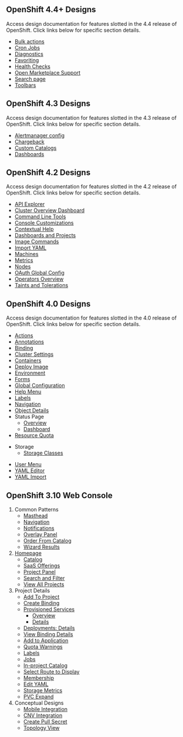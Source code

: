 ## OpenShift 4.4+ Designs
Access design documentation for features slotted in the 4.4 release of OpenShift. Click links below for specific section details.

- [Bulk actions](http://openshift.github.io/openshift-origin-design/admin-perspective/future-openshift/bulk-actions/bulk-actions)
- [Cron Jobs](http://openshift.github.io/openshift-origin-design/admin-perspective/future-openshift/cron-jobs/cron-jobs)
- [Diagnostics](http://openshift.github.io/openshift-origin-design/admin-perspective/future-openshift/diagnostics/diagnostics)
- [Favoriting](http://openshift.github.io/openshift-origin-design/admin-perspective/future-openshift/favoriting/favoriting)
- [Health Checks](http://openshift.github.io/openshift-origin-design/admin-perspective/future-openshift/health-checks/health-checks)
- [Open Marketplace Support](http://openshift.github.io/openshift-origin-design/admin-perspective/olm/openmarketplace-support/openmarketplace-support)
- [Search page](http://openshift.github.io/openshift-origin-design/admin-perspective/future-openshift/search/search)
- [Toolbars](http://openshift.github.io/openshift-origin-design/admin-perspective/future-openshift/toolbars/toolbars)

## OpenShift 4.3 Designs
Access design documentation for features slotted in the 4.3 release of OpenShift. Click links below for specific section details.

- [Alertmanager config](http://openshift.github.io/openshift-origin-design/admin-perspective/monitoring/alertmanager-config/alertmanager-config)
- [Chargeback](http://openshift.github.io/openshift-origin-design/admin-perspective/future-openshift/chargeback/chargeback)
- [Custom Catalogs](http://openshift.github.io/openshift-origin-design/admin-perspective/future-openshift/custom-catalogs/custom-catalogs)
- [Dashboards](http://openshift.github.io/openshift-origin-design/admin-perspective/dashboards/4.3/4.3-dashboards)

## OpenShift 4.2 Designs
Access design documentation for features slotted in the 4.2 release of OpenShift. Click links below for specific section details.

- [API Explorer](http://openshift.github.io/openshift-origin-design/admin-perspective/future-openshift/api-explorer/api-explorer)
- [Cluster Overview Dashboard](http://openshift.github.io/openshift-origin-design/admin-perspective/dashboards/cluster-dashboard/cluster-dashboard)
- [Command Line Tools](http://openshift.github.io/openshift-origin-design/admin-perspective/future-openshift/command-line-tools/command-line-tools)
- [Console Customizations](http://openshift.github.io/openshift-origin-design/admin-perspective/future-openshift/console-customizations/console-customizations)
- [Contextual Help](http://openshift.github.io/openshift-origin-design/admin-perspective/future-openshift/contextual-help/contextual-help)
- [Dashboards and Projects](http://openshift.github.io/openshift-origin-design/admin-perspective/future-openshift/dashboards/dashboards)
- [Image Commands](http://openshift.github.io/openshift-origin-design/admin-perspective/future-openshift/image-commands/image-commands)
- [Import YAML](http://openshift.github.io/openshift-origin-design/admin-perspective/future-openshift/import-yaml/import-yaml)
- [Machines](http://openshift.github.io/openshift-origin-design/admin-perspective/future-openshift/machines/machines)
- [Metrics](http://openshift.github.io/openshift-origin-design/admin-perspective/monitoring/metrics/metrics)
- [Nodes](http://openshift.github.io/openshift-origin-design/admin-perspective/future-openshift/nodes/nodes)
- [OAuth Global Config](http://openshift.github.io/openshift-origin-design/admin-perspective/future-openshift/oauth/oauth)
- [Operators Overview](http://openshift.github.io/openshift-origin-design/admin-perspective/future-openshift/operators-overview/operators-overview)
- [Taints and Tolerations](http://openshift.github.io/openshift-origin-design/admin-perspective/future-openshift/taints-tolerations/taints-tolerations)

## OpenShift 4.0 Designs
Access design documentation for features slotted in the 4.0 release of OpenShift. Click links below for specific section details.

- [Actions](http://openshift.github.io/openshift-origin-design/admin-perspective/4.0-designs/actions/actions)
- [Annotations](http://openshift.github.io/openshift-origin-design/admin-perspective/4.0-designs/annotations/annotations)
- [Binding](http://openshift.github.io/openshift-origin-design/admin-perspective/4.0-designs/binding/binding)
- [Cluster Settings](http://openshift.github.io/openshift-origin-design/admin-perspective/4.0-designs/cluster-settings/cluster-settings)
- [Containers](http://openshift.github.io/openshift-origin-design/admin-perspective/4.0-designs/containers/containers)
- [Deploy Image](http://openshift.github.io/openshift-origin-design/admin-perspective/4.0-designs/deploy-image/deploy-image)
- [Environment](http://openshift.github.io/openshift-origin-design/admin-perspective/4.0-designs/environment/environment)
- [Forms](http://openshift.github.io/openshift-origin-design/admin-perspective/4.0-designs/forms/forms)
- [Global Configuration](http://openshift.github.io/openshift-origin-design/admin-perspective/4.0-designs/global-config/global-config)
- [Help Menu](http://openshift.github.io/openshift-origin-design/admin-perspective/4.0-designs/help-menu/help-menu)
- [Labels](http://openshift.github.io/openshift-origin-design/admin-perspective/4.0-designs/labels/labels)
- [Navigation](http://openshift.github.io/openshift-origin-design/admin-perspective/4.0-designs/navigation/navigation)
- [Object Details](http://openshift.github.io/openshift-origin-design/admin-perspective/4.0-designs/object-details/object-details)
- Status Page
  * [Overview](http://openshift.github.io/openshift-origin-design/admin-perspective/4.0-designs/overview/overview)
  * [Dashboard](http://openshift.github.io/openshift-origin-design/admin-perspective/4.0-designs/dashboard/dashboard)
- [Resource Quota](http://openshift.github.io/openshift-origin-design/admin-perspective/4.0-designs/resource-quota/resource-quota)
* Storage
	- [Storage Classes](http://openshift.github.io/openshift-origin-design/admin-perspective/4.0-designs/storage/storage)
- [User Menu](http://openshift.github.io/openshift-origin-design/admin-perspective/4.0-designs/user/user)
- [YAML Editor](http://openshift.github.io/openshift-origin-design/admin-perspective/4.0-designs/edit-yaml/edit-yaml)
- [YAML Import](http://openshift.github.io/openshift-origin-design/admin-perspective/4.0-designs/import-yaml/import-yaml)

## OpenShift 3.10 Web Console

1. Common Patterns
	- [Masthead](./old/patterns/masthead.md)
	- [Navigation](./old/patterns/navigation.md)
	- [Notifications](./old/patterns/notifications.md)
	- [Overlay Panel](./old/patterns/overlay-panel.md)
	- [Order From Catalog](./old/patterns/order-from-catalog.md)
	- [Wizard Results](./old/patterns/wizard-results.md)
1. [Homepage](./old/homepage/homepage.md)
	- [Catalog](./old/homepage/catalog.md)
	- [SaaS Offerings](./old/homepage/offerings.md)
	- [Project Panel](./old/homepage/project-panel.md)
	- [Search and Filter](./old/homepage/search-filter.md)
	- [View All Projects](./old/homepage/full-projects-list.md)
1. Project Details
	- [Add To Project](./old/project-details/add-to-project.md)
	- [Create Binding](./old/project-details/binding-in-project.md)
	- [Provisioned Services](./old/project-details/provisioned-services.md)
		- [Overview](./old/project-details/provisioned-services-overview.md)
		- [Details](./old/project-details/provisioned-service-details.md)
	- [Deployments: Details](./old/project-details/deployment-details.md)
	- [View Binding Details](./old/project-details/binding-details.md)
	- [Add to Application](./old/project-details/add-to-application.md)
	- [Quota Warnings](./old/project-details/quota-warnings.md)
	- [Labels](./old/project-details/labels.md)
	- [Jobs](./old/project-details/jobs.md)
	- [In-project Catalog](./old/project-details/in-project-catalog.md)
	- [Select Route to Display](./old/project-details/select-route.md)
	- [Membership](./old/project-details/membership.md)
	- [Edit YAML](./old/project-details/edit-yaml.md)
	- [Storage Metrics](./old/project-details/storage-metrics.md)
	- [PVC Expand](./old/project-details/pvc-expand.md)
1. Conceptual Designs
	- [Mobile Integration](./old/conceptual-designs/mobile.md)
	- [CNV Integration](./old/conceptual-designs/cnv.md)
	- [Create Pull Secret](./old/conceptual-designs/pull-secret.md)
	- [Topology View](./old/conceptual-designs/topology.md)

